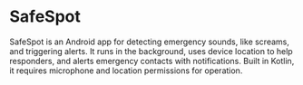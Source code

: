 # SafeSpot
SafeSpot is an Android app for detecting emergency sounds, like screams, and triggering alerts. It runs in the background, uses device location to help responders, and alerts emergency contacts with notifications. Built in Kotlin, it requires microphone and location permissions for operation.
